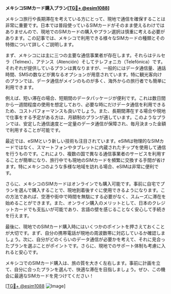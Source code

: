**メキシコSIMカード購入プラン[[TG💪+ @esim1088](https://t.me/s/esim1088)]**

メキシコ旅行や長期滞在を考えている方にとって、現地で通信を確保することは非常に重要です。日本では普段使っているSIMカードがそのまま使えるわけではありませんので、現地でのSIMカードの購入やプラン選択は慎重に考える必要があります。この記事では、メキシコで利用できる様々なSIMカードの種類とその特徴について詳しくご説明します。

まず、メキシコには主に三つの主要な通信事業者が存在します。それらはテルセラ（Telmex）、アテンス（Atención）そしてテレフォニカ（Telefónica）です。それぞれが提供しているプランは異なりますが、一般的にはデータ通信量、通話時間、SMSの数などが異なるオプションが用意されています。特に観光客向けのプランでは、データ通信がメインのものが多く、海外からの旅行者でも簡単に利用できます。

例えば、短い滞在の場合、短期間のデータパッケージが便利です。これは数日間から一週間程度の使用を想定しており、必要な時にだけデータ通信を利用できるため、コストパフォーマンスも良いでしょう。また、長期間滞在する場合や現地で仕事をする予定がある方は、月額制のプランが適しています。このようなプランでは、安定した通信速度と一定量のデータ通信が保障され、毎月決まった金額で利用することが可能です。

最近では、eSIMという新しい技術も注目されています。eSIMは物理的なSIMカードではなく、スマートフォンやタブレットに内蔵されたチップを使用して通信を行うものです。これにより、複数の国で異なる通信事業者のサービスを利用することが簡単になり、旅行中でも現地のSIMカードを頻繁に交換する手間が省けます。特にメキシコのような多様な地域を訪れる場合、eSIMは非常に便利です。

さらに、メキシコのSIMカードはオンラインでも購入可能です。事前に自宅でプランを選んで購入することで、現地到着後すぐに使用できるようになります。この方法であれば、空港や街中で時間を無駄にする必要がなく、スムーズに滞在を始めることができます。また、オンライン購入のメリットとして、日本のクレジットカードでも支払いが可能であり、言語の壁を感じることなく安心して手続きを行えます。

最後に、現地でのSIMカード購入時にはいくつかのポイントを押さえておくことが大切です。まず、自分の携帯電話が現地の周波数帯に対応しているか確認しましょう。次に、自分がどのくらいのデータ通信が必要かを考えて、それに見合ったプランを選ぶことがポイントです。さらに、現地でのサポート体制も考慮に入れると安心です。

メキシコでのSIMカード購入は、旅の質を大きく左右します。事前に計画を立て、自分に合ったプランを選んで、快適な滞在を目指しましょう。ぜひ、この機会に最適なSIMカードを見つけてください！

[[TG💪+ @esim1088](https://t.me/s/esim1088) ![Image](https://i.postimg.cc/Y0z9fWf4/image.png)]